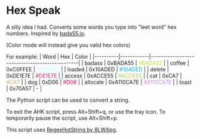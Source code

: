 # Hex Speak
A silly idea I had. Converts some words you type into "leet word" hex numbers. Inspired by [bada55.io](http://bada55.io).

(Color mode will instead give you valid hex colors)

For example:
| Word     | Hex        | Color                                          |
|----------|------------|------------------------------------------------|
| badass   | 0xBADA55   | <span style="color:#BADA55">#BADA55</span>     |
| coffee   | 0xC0FFEE   | <span style="color:#C0FFEE">#C0FFEE</span>     |
| loaded   | 0x10ADED   | <span style="color:#10ADED">#10ADED</span>     |
| delete   | 0xDE1E7E   | <span style="color:#DE1E7E">#DE1E7E</span>     |
| access   | 0xACCE55   | <span style="color:#ACCE55">#ACCE55</span>     |
| cat      | 0xCA7      | <span style="color:#CA7">#CA7</span>           |
| dog      | 0xD06      | <span style="color:#D06">#D06</span>           |
| allocate | 0xA110CA7E | <span style="color:#A110CA7E">#A110CA7E</span> |
| toast    | 0x70A57    | -                                              |
<!--
| Word     | Hex        | Color                                          |
|----------|------------|------------------------------------------------|
| badass   | 0xBADA55   |<span style="color:#BADA55">█</span> #BADA55    |
| coffee   | 0xC0FFEE   |<span style="color:#C0FFEE">█</span> #C0FFEE    |
| loaded   | 0x10ADED   |<span style="color:#10ADED">█</span> #10ADED    |
| delete   | 0xDE1E7E   |<span style="color:#DE1E7E">█</span> #DE1E7E    |
| access   | 0xACCE55   |<span style="color:#ACCE55">█</span> #ACCE55    |
| cat      | 0xCA7      |<span style="color:#CA7">█</span> #CA7          |
| dog      | 0xD06      |<span style="color:#D06">█</span> #D06          |
| allocate | 0xA110CA7E |<span style="color:#A110CA7E">█</span> #A110CA7 |
| toast    | 0x70A57    | -                                              |
-->


The Python script can be used to convert a string.

To exit the AHK script, press Alt+Shift+q, or use the tray icon. To temporarily pause the script, use Alt+Shift+p.

This script uses [RegexHotString by 8LWXpg](https://github.com/8LWXpg/RegExHotstring/).